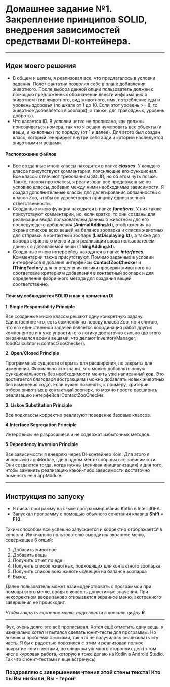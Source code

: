 # Домашнее задание №1. Закрепление принципов SOLID, внедрения зависимостей средствами DI-контейнера.
___
## Идеи моего решения

- В общем и целом, я реализовал все, что предлагалось в условии задания. Полет фантазии позволил себе в плане добавлении животного. После выбора данной опции пользователь должен с помощью предложенных обозначений ввести информацию о животном (тип животного, вид животного, имя, потребление еды и уровень здоровья (по шкале от 1 до 10. Если этот уровень >= 8, то животное добавляется в зоопарк), а также, для травоядных, уровень доброты).
- Что касается ID. В условии четко не прописано, как должны присваиваться номера, так что я решил нумеровать все объекты (и вещи, и животных) по порядку (от 1 и далее). Для этого был создан класс, который генерирует внутри себя айди и который наследуется животными и вещами.

#### Расположение файлов
- Все созданные мною классы находятся в папке ***classes***. У каждого класса присутствуют комментарии, поясняющие его функционал. Все классы отвечают требованиям SOLID, но об этом чуть позже. Также, говоря про классы, я реализовал все предложенные по условию классы, добавил между ними необходимые зависимости. Я создал дополнительные классы для делегирования обязанностей с класса Zoo, чтобы он удовлетворял принципу единственной ответственности.
- Созданные мною функции находятся в папке ***functions***. У них также присутствуют комментарии, но, если кратко, то они созданы для реализации ввода пользователем данных о животном для его последующего добавления (**AnimalAdding.kt**), отображения на экране списков всех вещей на балансе зоопарка и списка жвиотных для отправки в контактный зоопарк (**ListDisplaying.kt**), а также для вывода экранного меню и для реализации ввода пользователем данных о добавляемой вещи (**ThingAdding.kt**).
- Созданные мною интерфейсы находятся в папке ***interfaces***. Комментарии также присутствуют. Помимо заданных в условии интерфейсов я добавил интерфейсы **CоntactZooChecker** и **IThingFactory** для определения логики проверки животного на соответсвие критериям добавления в контактный зоопарк и для определения фабричного метода для создания вещей соответственно.

#### Почему соблюдается SOLID и как я применил DI

**1. Single Responsibility Principle**

Все созданные мною классы решают одну конкретную задачу. Единственное что, есть сомнения по поводу класса Zoo, но я считаю, что его единственной задачей является координация работ других компонентов и я уже упростил его логику достаточно сильно (до этого он занимался всеми вещами, что делают inventoryManager, foodCalculator и contactZooChecker).

**2. Open/Closed Principle**

Программные сущности открыты для расширения, но закрыты для изменения. Формально это значит, что можно добавлять новую функциональность без необходимости менять уже написанный код. Это достигается благодаря абстракциям (можно добавлять новых животных без изменения кода). Если нужно поменять, к примеру, критерии отбора животных в контактный зоопарк, то можно просто расширить реализацию интерфейса IContactZooChecker.

**3. Liskov Substitution Principle**

Все подклассы корректно реализуют поведение базовых классов.

**4.Interface Segregation Principle**

Интерфейсы не разросшиеся и не содержат избыточных методов.

**5.Dependency Inversion Principle**

Все зависимости я внедряю через DI-контейнер Koin. Для этого я использую appModule, где в одном месте собраны все зависимости. Они создаются тогда, когда нужны (ленивая инициализация) и для того, чтобы заменить реализацию какой-либо зависимости достаточно поменять ее в appModule.

___
## Инструкция по запуску

- Я писал программу на языке программирования Kotlin в IntellijIDEA. 
- Запускал программу с помощью обычного сочетания клавиш **Shift + F10**. 

Таким способом всё успешно запускается и корректно отображается в консоли.
Изначально пользователю выводится экранное меню, содержащее 6 опций:
1. Добавить животное
2. Добавить вещь
3. Получить отчет по еде
4. Получить список животных, подходящих для контактного зоопарка
5. Получить список всех животных/вещей на балансе зоопарка
6. Выход

Далее пользователь может взаимодействовать с программой при помощи этого меню, вводя в консоль допустимые значения. При некорректном вводе заново открывается экранное меню, экстренного завершения не происходит.

*Чтобы закрыть экранное меню, надо ввести в консоль цифру **6**.*

___

Фух, очень долго это всё прописывал. Хотел ещё отметить одну вещь, я изначально хотел и пытался сделать юнит-тесты для программы. Но возникла проблема с моками, так что не получилось реализовать эту часть. Я бы с радостью повозился с этим и реализовал полное покрытие юнит-тестами, но слишком уж много сторонних дел (в том числе курсовая работа, которую я тоже делаю на Kotlin в Android Studio. Так что с юнит-тестами я еще встречусь)

### Поздравляю с завершением чтения этой стены текста! Кто бы Вы ни были, Вы - герой!
